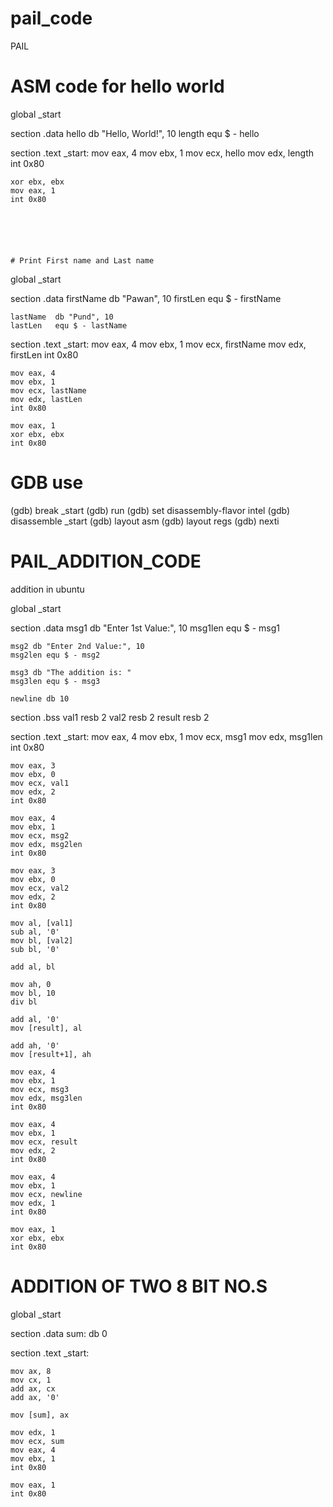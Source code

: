 # pail_code
PAIL
 # ASM code for hello world
global _start

section .data
    hello db "Hello, World!", 10
    length equ $ - hello

section .text
_start:
    mov eax, 4
    mov ebx, 1
    mov ecx, hello
    mov edx, length
    int 0x80

    xor ebx, ebx
    mov eax, 1
    int 0x80






    # Print First name and Last name
global _start

section .data
    firstName db "Pawan", 10
    firstLen  equ $ - firstName

    lastName  db "Pund", 10
    lastLen   equ $ - lastName

section .text
_start:
    mov eax, 4
    mov ebx, 1
    mov ecx, firstName
    mov edx, firstLen
    int 0x80

    mov eax, 4
    mov ebx, 1
    mov ecx, lastName
    mov edx, lastLen
    int 0x80

    mov eax, 1
    xor ebx, ebx
    int 0x80








# GDB use
(gdb) break _start
(gdb) run
(gdb) set disassembly-flavor intel
(gdb) disassemble _start
(gdb) layout asm
(gdb) layout regs
(gdb) nexti


# PAIL_ADDITION_CODE
addition in ubuntu

global _start

section .data
    msg1 db "Enter 1st Value:", 10
    msg1len equ $ - msg1

    msg2 db "Enter 2nd Value:", 10
    msg2len equ $ - msg2

    msg3 db "The addition is: "
    msg3len equ $ - msg3

    newline db 10

section .bss
    val1 resb 2
    val2 resb 2
    result resb 2

section .text
_start:
    mov eax, 4
    mov ebx, 1
    mov ecx, msg1
    mov edx, msg1len
    int 0x80

    mov eax, 3
    mov ebx, 0
    mov ecx, val1
    mov edx, 2
    int 0x80

    mov eax, 4
    mov ebx, 1
    mov ecx, msg2
    mov edx, msg2len
    int 0x80

    mov eax, 3
    mov ebx, 0
    mov ecx, val2
    mov edx, 2
    int 0x80

    mov al, [val1]
    sub al, '0'
    mov bl, [val2]
    sub bl, '0'

    add al, bl

    mov ah, 0
    mov bl, 10
    div bl

    add al, '0'
    mov [result], al

    add ah, '0'
    mov [result+1], ah

    mov eax, 4
    mov ebx, 1
    mov ecx, msg3
    mov edx, msg3len
    int 0x80

    mov eax, 4
    mov ebx, 1
    mov ecx, result
    mov edx, 2
    int 0x80

    mov eax, 4
    mov ebx, 1
    mov ecx, newline
    mov edx, 1
    int 0x80

    mov eax, 1
    xor ebx, ebx
    int 0x80


# ADDITION OF TWO 8 BIT NO.S

global _start

section .data
    sum: db 0

section .text
_start:

    mov ax, 8
    mov cx, 1
    add ax, cx
    add ax, '0'

    mov [sum], ax

    mov edx, 1
    mov ecx, sum
    mov eax, 4
    mov ebx, 1
    int 0x80

    mov eax, 1
    int 0x80
